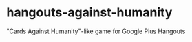 hangouts-against-humanity
=========================

"Cards Against Humanity"-like game for Google Plus Hangouts